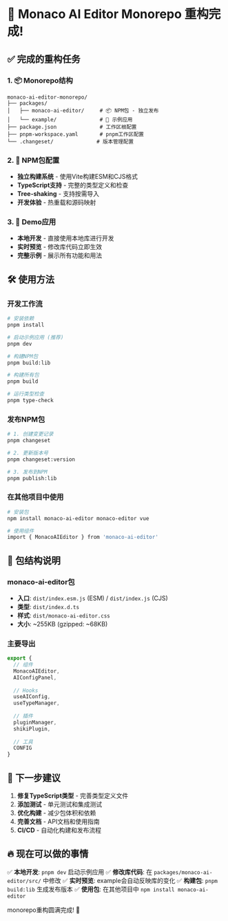 # 🎉 Monaco AI Editor Monorepo 重构完成!

## ✅ **完成的重构任务**

### **1. 📦 Monorepo结构**
```
monaco-ai-editor-monorepo/
├── packages/
│   ├── monaco-ai-editor/     # 📦 NPM包 - 独立发布
│   └── example/              # 🎪 示例应用
├── package.json              # 工作区根配置
├── pnpm-workspace.yaml       # pnpm工作区配置
└── .changeset/              # 版本管理配置
```

### **2. 🚀 NPM包配置**
- **独立构建系统** - 使用Vite构建ESM和CJS格式
- **TypeScript支持** - 完整的类型定义和检查
- **Tree-shaking** - 支持按需导入
- **开发体验** - 热重载和源码映射

### **3. 📱 Demo应用**
- **本地开发** - 直接使用本地库进行开发
- **实时预览** - 修改库代码立即生效
- **完整示例** - 展示所有功能和用法

## 🛠️ **使用方法**

### **开发工作流**

```bash
# 安装依赖
pnpm install

# 启动示例应用 (推荐)
pnpm dev

# 构建NPM包
pnpm build:lib

# 构建所有包
pnpm build

# 运行类型检查
pnpm type-check
```

### **发布NPM包**

```bash
# 1. 创建变更记录
pnpm changeset

# 2. 更新版本号
pnpm changeset:version

# 3. 发布到NPM
pnpm publish:lib
```

### **在其他项目中使用**

```bash
# 安装包
npm install monaco-ai-editor monaco-editor vue

# 使用组件
import { MonacoAIEditor } from 'monaco-ai-editor'
```

## 📖 **包结构说明**

### **monaco-ai-editor包**
- **入口**: `dist/index.esm.js` (ESM) / `dist/index.js` (CJS)
- **类型**: `dist/index.d.ts`
- **样式**: `dist/monaco-ai-editor.css`
- **大小**: ~255KB (gzipped: ~68KB)

### **主要导出**
```typescript
export {
  // 组件
  MonacoAIEditor,
  AIConfigPanel,
  
  // Hooks
  useAIConfig,
  useTypeManager,
  
  // 插件
  pluginManager,
  shikiPlugin,
  
  // 工具
  CONFIG
}
```

## 🎯 **下一步建议**

1. **修复TypeScript类型** - 完善类型定义文件
2. **添加测试** - 单元测试和集成测试
3. **优化构建** - 减少包体积和依赖
4. **完善文档** - API文档和使用指南
5. **CI/CD** - 自动化构建和发布流程

## 🔥 **现在可以做的事情**

✅ **本地开发**: `pnpm dev` 启动示例应用
✅ **修改库代码**: 在 `packages/monaco-ai-editor/src/` 中修改
✅ **实时预览**: example会自动反映库的变化
✅ **构建包**: `pnpm build:lib` 生成发布版本
✅ **使用包**: 在其他项目中 `npm install monaco-ai-editor`

monorepo重构圆满完成! 🎊